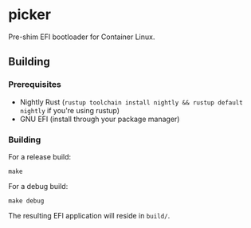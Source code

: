 # picker

Pre-shim EFI bootloader for Container Linux.

## Building

### Prerequisites
* Nightly Rust (`rustup toolchain install nightly && rustup default nightly` if
  you're using rustup)
* GNU EFI (install through your package manager)

### Building
For a release build:
```
make
```

For a debug build:
```
make debug
```

The resulting EFI application will reside in `build/`.
